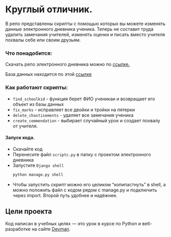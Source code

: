# Круглый отличник.

В репо представлены скрипты с помощью которых вы можете
изменять данные электронного дневника ученика. Теперь не составит труда удалить замечания учителей, изменять
оценки и писать вместо учителя похвалы себе или своим друзьям.

### Что понадобится:

Скачать репо электронного дневника можно по [ссылке.](https://github.com/AleksandrBara/e-diary)

База данных находится по этой [ссылке](https://dvmn.org/filer/canonical/1562234129/166/)

### Как работают скрипты:

- `find_schoolkid`  - функция берет ФИО ученикаи и возвращает его объект из базы данных
- `fix_marks` - исправляет все двойки и тройки на пятерки
- `delete_chastisements` - удаляет все замечания ученика
- `create_commendation` - выбирает случайный урок и создает похвалу от учителя.

#### Запуск кода.

- Скачайте код
- Перенесите файл `scriptc.py` в папку с проектом электронного дневника
- Запустите `Django shell`
  ```bash
  python manage.py shell
  ```
- Чтобы запустить скрипт можно его целиком “копипастнуть” в shell, 
а можно положить файл с кодом рядом с manage.py и подключить через import. 
Второй путь удобнее и надёжнее.

## Цели проекта

Код написан в учебных целях — это урок в курсе по Python и веб-разработке на сайте [Devman](https://dvmn.org).